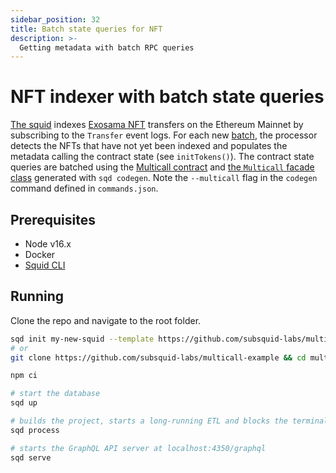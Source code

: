 ```yaml
---
sidebar_position: 32
title: Batch state queries for NFT
description: >-
  Getting metadata with batch RPC queries
---
```


# NFT indexer with batch state queries

[The squid](https://github.com/subsquid-labs/multicall-example) indexes [Exosama NFT](https://etherscan.io/address/0xac5c7493036de60e63eb81c5e9a440b42f47ebf5) transfers on the Ethereum Mainnet by subscribing to the `Transfer` event logs. For each new [batch](/arrowsquid-docs-v0/basics/squid-processor/#ctxblocks), the processor detects the NFTs that have not yet been indexed and populates the metadata calling the contract state (see `initTokens()`). The contract state queries are batched using the [Multicall 
contract](https://etherscan.io/address/0x5ba1e12693dc8f9c48aad8770482f4739beed696) and [the `Multicall` facade class](/arrowsquid-docs-v0/evm-indexing/query-state/#batch-state-queries) generated with `sqd codegen`. Note the `--multicall` flag in the `codegen` command defined in `commands.json`.

## Prerequisites

- Node v16.x
- Docker
- [Squid CLI](/arrowsquid-docs-v0/squid-cli/installation)

## Running 

Clone the repo and navigate to the root folder.

```bash
sqd init my-new-squid --template https://github.com/subsquid-labs/multicall-example && cd my-new-squid
# or
git clone https://github.com/subsquid-labs/multicall-example && cd multicall-example

npm ci

# start the database
sqd up

# builds the project, starts a long-running ETL and blocks the terminal
sqd process

# starts the GraphQL API server at localhost:4350/graphql
sqd serve
```
